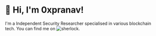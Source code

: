 # 👋 Hi, I'm 0xpranav!

I'm a Independent Security Researcher specialised in various blockchain tech. You can find me on ![sherlock](https://audits.sherlock.xyz/watson/0xpranav).
